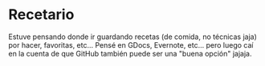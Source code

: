 # Recetario

Estuve pensando donde ir guardando recetas (de comida, no técnicas jaja) por hacer, favoritas, etc... Pensé en GDocs, Evernote, etc... pero luego caí en la cuenta de que GitHub también puede ser una "buena opción" jajaja.
